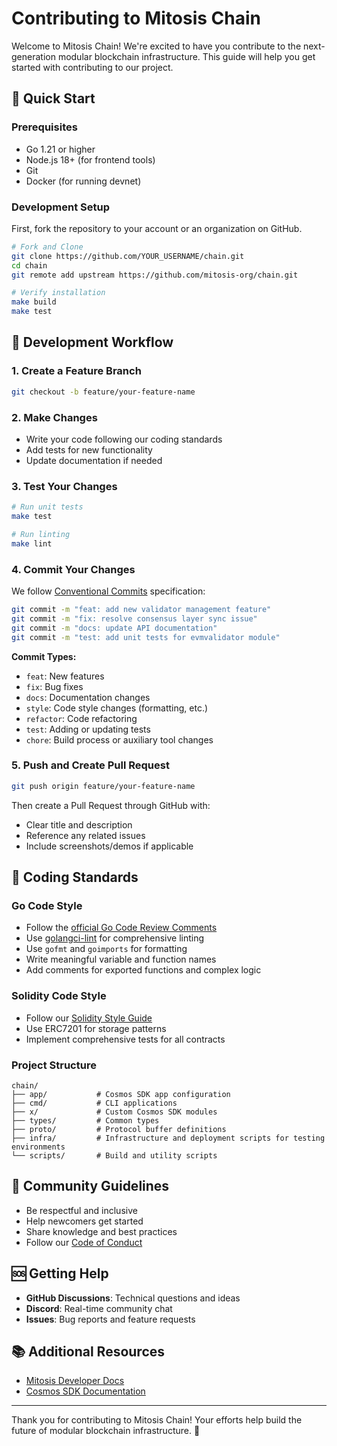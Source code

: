 # Contributing to Mitosis Chain

Welcome to Mitosis Chain! We're excited to have you contribute to the next-generation modular blockchain infrastructure. This guide will help you get started with contributing to our project.

## 🎯 Quick Start

### Prerequisites

- Go 1.21 or higher
- Node.js 18+ (for frontend tools)
- Git
- Docker (for running devnet)

### Development Setup

First, fork the repository to your account or an organization on GitHub.

```bash
# Fork and Clone
git clone https://github.com/YOUR_USERNAME/chain.git
cd chain
git remote add upstream https://github.com/mitosis-org/chain.git

# Verify installation
make build
make test
```

## 🔄 Development Workflow

### 1. Create a Feature Branch
```bash
git checkout -b feature/your-feature-name
```

### 2. Make Changes
- Write your code following our coding standards
- Add tests for new functionality
- Update documentation if needed

### 3. Test Your Changes
```bash
# Run unit tests
make test

# Run linting
make lint
```

### 4. Commit Your Changes
We follow [Conventional Commits](https://www.conventionalcommits.org/) specification:

```bash
git commit -m "feat: add new validator management feature"
git commit -m "fix: resolve consensus layer sync issue"
git commit -m "docs: update API documentation"
git commit -m "test: add unit tests for evmvalidator module"
```

**Commit Types:**
- `feat`: New features
- `fix`: Bug fixes
- `docs`: Documentation changes
- `style`: Code style changes (formatting, etc.)
- `refactor`: Code refactoring
- `test`: Adding or updating tests
- `chore`: Build process or auxiliary tool changes

### 5. Push and Create Pull Request
```bash
git push origin feature/your-feature-name
```

Then create a Pull Request through GitHub with:
- Clear title and description
- Reference any related issues
- Include screenshots/demos if applicable

## 📝 Coding Standards

### Go Code Style
- Follow the [official Go Code Review Comments](https://github.com/golang/go/wiki/CodeReviewComments)
- Use [golangci-lint](https://github.com/golangci/golangci-lint) for comprehensive linting
- Use `gofmt` and `goimports` for formatting
- Write meaningful variable and function names
- Add comments for exported functions and complex logic

### Solidity Code Style
- Follow our [Solidity Style Guide](.cursor/rules/shared-rules/solidity/reference/coinbase-style-guide.mdc)
- Use ERC7201 for storage patterns
- Implement comprehensive tests for all contracts

### Project Structure
```
chain/
├── app/           # Cosmos SDK app configuration
├── cmd/           # CLI applications
├── x/             # Custom Cosmos SDK modules
├── types/         # Common types
├── proto/         # Protocol buffer definitions
├── infra/         # Infrastructure and deployment scripts for testing environments
└── scripts/       # Build and utility scripts
```

## 🤝 Community Guidelines

- Be respectful and inclusive
- Help newcomers get started
- Share knowledge and best practices
- Follow our [Code of Conduct](CODE_OF_CONDUCT.md)

## 🆘 Getting Help

- **GitHub Discussions**: Technical questions and ideas
- **Discord**: Real-time community chat
- **Issues**: Bug reports and feature requests

## 📚 Additional Resources

- [Mitosis Developer Docs](https://docs.mitosis.org/docs/developers/overview)
- [Cosmos SDK Documentation](https://docs.cosmos.network/)

---

Thank you for contributing to Mitosis Chain! Your efforts help build the future of modular blockchain infrastructure. 🚀